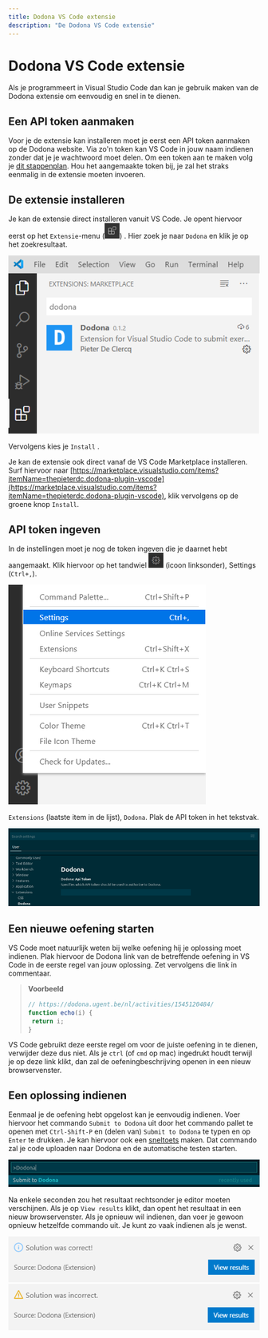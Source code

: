 ```yaml
---
title: Dodona VS Code extensie
description: "De Dodona VS Code extensie"
---
```


# Dodona VS Code extensie

Als je programmeert in Visual Studio Code dan kan je gebruik maken van de Dodona extensie om eenvoudig en snel in te dienen.

## Een API token aanmaken

Voor je de extensie kan installeren moet je eerst een API token aanmaken op de Dodona website. Via zo'n token kan VS Code in jouw naam indienen zonder dat je je wachtwoord moet delen. Om een token aan te maken volg je [dit stappenplan](/nl/guides/creating-an-api-token). Hou het aangemaakte token bij, je zal het straks eenmalig in de extensie moeten invoeren.

## De extensie installeren

Je kan de extensie direct installeren vanuit VS Code. Je opent hiervoor eerst op het `Extensie`-menu (<img src="./extensions-view-icon.png" alt="Extensions" width=30px; />) . Hier zoek je naar `Dodona` en klik je op het zoekresultaat.

![settings](./vs_code_dodona_marketplace.png)

Vervolgens kies je `Install` .

Je kan de extensie ook direct vanaf de VS Code Marketplace installeren. Surf hiervoor naar [https://marketplace.visualstudio.com/items?itemName=thepieterdc.dodona-plugin-vscode](https://marketplace.visualstudio.com/items?itemName=thepieterdc.dodona-plugin-vscode), klik vervolgens op de groene knop `Install`.

## API token ingeven

In de instellingen moet je nog de token ingeven die je daarnet hebt aangemaakt. Klik hiervoor op het tandwiel <img src="./cogwheel.png" alt="cogwheel" width=30px;/> (icoon linksonder), Settings (`Ctrl+,`).

![Settings](./vs_code_settings.png)

`Extensions` (laatste item in de lijst), `Dodona`. Plak de API token in het tekstvak.

![API token](./api-token.png)

## Een nieuwe oefening starten

VS Code moet natuurlijk weten bij welke oefening hij je oplossing moet indienen. Plak hiervoor de Dodona link van de betreffende oefening in VS Code in de eerste regel van jouw oplossing. Zet vervolgens die link in commentaar.

> **Voorbeeld**
>
> ```javascript
> // https://dodona.ugent.be/nl/activities/1545120484/
> function echo(i) {
>  return i;
> }
> ```

VS Code gebruikt deze eerste regel om voor de juiste oefening in te dienen, verwijder deze dus niet. Als je `ctrl` (of `cmd` op mac) ingedrukt houdt terwijl je op deze link klikt, dan zal de oefeningbeschrijving openen in een nieuw browservenster.

## Een oplossing indienen

Eenmaal je de oefening hebt opgelost kan je eenvoudig indienen. Voer hiervoor het commando `Submit to Dodona` uit door het commando pallet te openen met `Ctrl-Shift-P` en (delen van) `Submit to Dodona` te typen en op `Enter` te drukken. Je kan hiervoor ook een [sneltoets](https://code.visualstudio.com/docs/getstarted/keybindings#_keyboard-shortcuts-editor) maken. Dat commando zal je code uploaden naar Dodona en de automatische testen starten.

![Submit](./submit.png)

Na enkele seconden zou het resultaat rechtsonder je editor moeten verschijnen. Als je op `View results` klikt, dan opent het resultaat in een nieuw browservenster. Als je opnieuw wil indienen, dan voer je gewoon opnieuw hetzelfde commando uit. Je kunt zo vaak indienen als je wenst.

![correct solution](./vs_code_correct_view_results.png)
![incorrect solution](./vs_code_incorrect_view_results.png)

